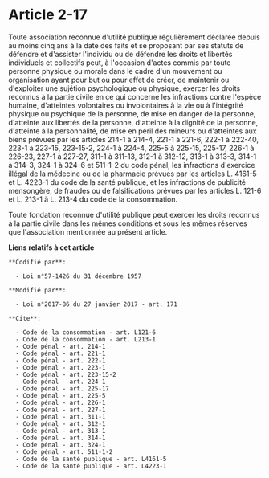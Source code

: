 # Article 2-17

Toute association reconnue d'utilité publique régulièrement déclarée depuis au moins cinq ans à la date des faits et se
proposant par ses statuts de défendre et d'assister l'individu ou de défendre les droits et libertés individuels et
collectifs peut, à l'occasion d'actes commis par toute personne physique ou morale dans le cadre d'un mouvement ou
organisation ayant pour but ou pour effet de créer, de maintenir ou d'exploiter une sujétion psychologique ou physique,
exercer les droits reconnus à la partie civile en ce qui concerne les infractions contre l'espèce humaine, d'atteintes
volontaires ou involontaires à la vie ou à l'intégrité physique ou psychique de la personne, de mise en danger de la
personne, d'atteinte aux libertés de la personne, d'atteinte à la dignité de la personne, d'atteinte à la personnalité, de
mise en péril des mineurs ou d'atteintes aux biens prévues par les articles 214-1 à 214-4, 221-1 à 221-6, 222-1 à 222-40,
223-1 à 223-15, 223-15-2, 224-1 à 224-4, 
225-5 à 225-15, 225-17, 226-1 à 226-23, 227-1 à 227-27, 311-1 à 311-13, 
312-1 à 312-12, 313-1 à 313-3, 314-1 à 314-3, 324-1 à 324-6 et 511-1-2 du code pénal, les infractions d'exercice illégal de
la médecine ou de la pharmacie prévues par les articles L. 4161-5 et L. 4223-1 du code de la santé publique, et les
infractions de publicité mensongère, de fraudes ou de falsifications prévues par les articles L. 121-6 et L. 213-1 à L. 213-4
du code de la consommation.

Toute fondation reconnue d'utilité publique peut exercer les droits reconnus à la partie civile dans les mêmes conditions et
sous les mêmes réserves que l'association mentionnée au présent article.

**Liens relatifs à cet article**

	**Codifié par**:

	  - Loi n°57-1426 du 31 décembre 1957

	**Modifié par**:

	  - Loi n°2017-86 du 27 janvier 2017 - art. 171

	**Cite**:

	  - Code de la consommation - art. L121-6
	  - Code de la consommation - art. L213-1
	  - Code pénal - art. 214-1
	  - Code pénal - art. 221-1
	  - Code pénal - art. 222-1
	  - Code pénal - art. 223-1
	  - Code pénal - art. 223-15-2
	  - Code pénal - art. 224-1
	  - Code pénal - art. 225-17
	  - Code pénal - art. 225-5
	  - Code pénal - art. 226-1
	  - Code pénal - art. 227-1
	  - Code pénal - art. 311-1
	  - Code pénal - art. 312-1
	  - Code pénal - art. 313-1
	  - Code pénal - art. 314-1
	  - Code pénal - art. 324-1
	  - Code pénal - art. 511-1-2
	  - Code de la santé publique - art. L4161-5
	  - Code de la santé publique - art. L4223-1
